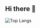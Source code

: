 ## Hi there 👋

![Top Langs](https://github-readme-stats.vercel.app/api/top-langs/?username=PedromcaMartins&hide=jinja)

<!--
**PedromcaMartins/PedromcaMartins** is a ✨ _special_ ✨ repository because its `README.md` (this file) appears on your GitHub profile.

Here are some ideas to get you started:

- 🔭 I’m currently working on ...
- 🌱 I’m currently learning ...
- 👯 I’m looking to collaborate on ...
- 🤔 I’m looking for help with ...
- 💬 Ask me about ...
- 📫 How to reach me: ...
- 😄 Pronouns: ...
- ⚡ Fun fact: ...
-->
